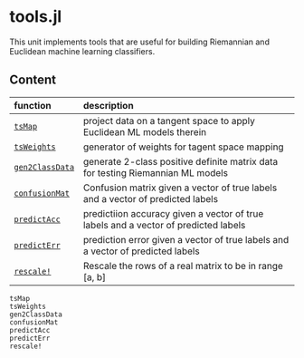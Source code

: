 # tools.jl

This unit implements tools that are useful for building Riemannian
and Euclidean machine learning classifiers.


## Content

|         function       |           description             |
|:-----------------------|:----------------------------------|
| [`tsMap`](@ref)        | project data on a tangent space to apply Euclidean ML models therein |
| [`tsWeights`](@ref)| generator of weights for tagent space mapping |
| [`gen2ClassData`](@ref)| generate 2-class positive definite matrix data for testing Riemannian ML models |
| [`confusionMat`](@ref)| Confusion matrix given a vector of true labels and a vector of predicted labels |
| [`predictAcc`](@ref)| predictiion accuracy given a vector of true labels and a vector of predicted labels |
| [`predictErr`](@ref)| prediction error given a vector of true labels and a vector of predicted labels |
| [`rescale!`](@ref)| Rescale the rows of a real matrix to be in range [a, b] |




```@docs
tsMap
tsWeights
gen2ClassData
confusionMat
predictAcc
predictErr
rescale!
```
